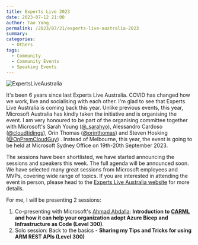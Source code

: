 ```yaml
---
title: Experts Live 2023
date: 2023-07-12 21:00
author: Tao Yang
permalink: /2023/07/21/experts-live-australia-2023
summary:
categories:
  - Others
tags:
  - Community
  - Community Events
  - Speaking Events
---
```


![ExpertsLiveAustralia](../../../../assets/images/2023/07/experts-live-aus.png)

It's been 6 years since last Experts Live Australia. COVID has changed how we work, live and socialising with each other. I'm glad to see that Experts Live Australia is coming back this year. Unlike previous events, this year, Microsoft Australia has kindly taken the initiative and is organising the event. I am very honoured to be part of the organising committee together with Microsoft's Sarah Young ([@_sarahyo](https://twitter.com/_sarahyo)), Alessandro Cardoso ([@cloudtidings](https://twitter.com/cloudtidings)), Orin Thomas ([@orinthomas](https://twitter.com/orinthomas)) and Steven Hosking ([@OnPremCloudGuy](https://twitter.com/OnPremCloudGuy)) . Instead of Melbourne, this year, the event is going to be held at Microsoft Sydney Office on 19th-20th September 2023.

The sessions have been shortlisted, we have started announcing the sessions and speakers this week. The full agenda will be announced soon. We have selected many great sessions from Microsoft employees and MVPs, covering wide range of topics. If you are interested in attending the event in person, please head to the [Experts Live Australia website](https://www.expertslive.au/) for more details.

For me, I will be presenting 2 sessions:

1. Co-presenting with Microsoft's [Ahmad Abdalla](https://twitter.com/ahmadkabdalla): **Introduction to [CARML](https://aka.ms/carml) and how it can help your organization adopt Azure Bicep and Infrastructure as Code (Level 300)**.
2. Solo session: Back to the basics - **Sharing my Tips and Tricks for using ARM REST APIs (Level 300)**
